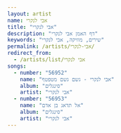 ```yaml
---
layout: artist
name: אבי לנקרי
title: "אבי לנקרי"
description: "דף האמן אבי לנקרי"
keywords: "שירים, מוזיקה, אבי לנקרי"
permalink: /artists/אבי-לנקרי/
redirect_from:
  - /artists/list/אבי לנקרי
songs:
  - number: "56952"
    name: "אבי לנקרי - גשם גשם מטפטף"
    album: "סינגלים"
    artist: "אבי לנקרי"
  - number: "56953"
    name: "אל תדאג בן אדם"
    album: "סינגלים"
    artist: "אבי לנקרי"
---
```

